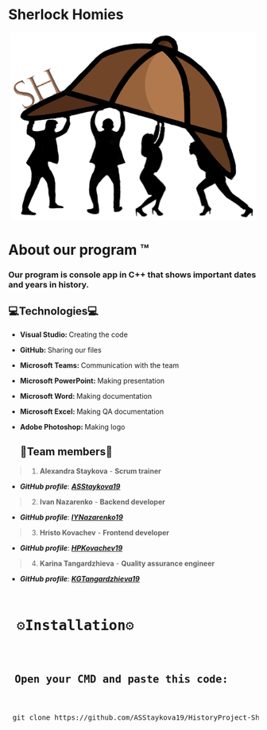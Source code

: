# Sherlock Homies

 <p align = "center">
  <img width = "496" height = "379" src = "Documents/Logo/SH_Logo.png">
 </p>
 
 
  <h1>
  About our program ™ 
 </h1>
   <h3>
    Our program is console app in C++ that shows important dates and years in history.
   </h3>


   ## 💻Technologies💻	
- <b> Visual Studio: </b>  Creating the code
- <b> GitHub: </b>  Sharing our files
- <b> Microsoft Teams: </b>  Communication with the team
- <b> Microsoft PowerPoint: </b>  Making presentation
- <b> Microsoft Word: </b>  Making documentation
- <b> Microsoft Excel: </b>  Making QA documentation
- <b> Adobe Photoshop: </b>  Making logo

 
  ## 👥Team members👥    
> 1. **Alexandra Staykova** - **Scrum trainer**    
   - ***GitHub profile***: [***ASStaykova19***](https://github.com/ASStaykova19)    
 
> 2. **Ivan Nazarenko** - **Backend developer**    
   - ***GitHub profile***: [***IYNazarenko19***](https://github.com/IYNazarenko19)    
 
> 3. **Hristo Kovachev** - **Frontend developer**    
   - ***GitHub profile***: [***HPKovachev19***](https://github.com/HPKovachev19)    
 
> 4. **Karina Tangardzhieva** - **Quality assurance engineer**    
   - ***GitHub profile***: [***KGTangardzhieva19***](https://github.com/KGTangardzhieva19)


   <pre>
   <h1> ⚙️Installation⚙️ </h1>
   <h2> Open your <b>CMD</b> and paste this code:
   </h2>
 git clone https://github.com/ASStaykova19/HistoryProject-SherlockHomies
   </pre>
